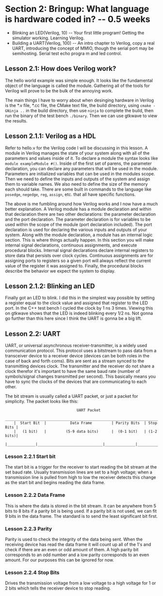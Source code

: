 # Section 2: Bringup: What language is hardware coded in? -- 0.5 weeks                                                                                                            
- Blinking an LED(Verilog, 10) -- Your first little program! Getting the simulator working. Learning Verilog.
- Building a UART(Verilog, 100) -- An intro chapter to Verilog, copy a real UART, introducing the concept of MMIO, though the serial port may be semihosting. Serial test echo progra
m and led control.

## Lesson 2.1: How does Verilog work?


The hello world example was simple enough.  It looks like the fundamental object of the language is called the module.  Gathering all of the tools for Verilog will prove to be the bulk of the annoying work.  

The main things I have to worry about when desinging hardware in Verilog is the *.v file, *.cc file, the CMake text file, the build directory, using `cmake -GNinja ..` in the build directory, then use `ninja` to complete the build, then run the binary of the test bench `./binary`.  Then we can use gtkwave to view the results.  


## Lesson 2.1.1: Verilog as a HDL

Refer to hello.v for the Verilog code I will be discussing in this lesson.  A module in Verilog manages the state of your system along with all of the parameters and values inside of it.  To declare a module the syntax looks like `module exampleModule #()`.  Inside of the first set of parens, the parameter declaration, you can declare any parameters that will be used in the module.  Parameters are initialized variables that can be used in the modules scope.  Then we need to define the inputs and outputs of the system and assign them to variable names.  We also need to define the size of the memory each should take.   There are some built in commands to the language like `posedge`, `negedge`, `reg`, `assign`, etc. that all have specific functions.

The above is me fumbling around how Verilog works and I now have a much better explanation.  A Verilog module has a module declaration and within that declaration there are two other declarations: the parameter declaration and the port declaration.  The parameter declaration is for variables to be used within the scope of the module (port declaration included).  The port declaration is used for declaring the various inputs and outputs of your system.  Along with the module declaration, a module has an internal logic section.  This is where things actually happen.  In this section you will make internal signal declarations, continuous assignments, and execute procedural blocks.  Internal signal declarations declare internal registers to store data that persists over clock cycles.  Continuous assignments are for assigning ports to registers so a given port will always reflect the current value of the register it was assigned to.  Finally, the procedural blocks describe the behavior we expect the system to display.  

## Lesson 2.1.2: Blinking an LED

Finally got an LED to blink.  I did this in the simplest way possible by setting a register equal to the clock value and assigned that register to the LED port.  In the C++ test bench I cycled the clock by 1 ns 3 times.  Viewing this on gtkwave shows that the LED is indeed blinking every 1/2 ns.  Not gonna go further than this here since I think the UART is gonna be a big lift.  


## Lesson 2.2: UART

UART, or universal asynchronous receiver-transmitter, is a widely used communication protocol.  This protocol uses a bitstream to pass data from a transceiver device to a receiver device (devices can be both roles in the case of back and forth coms).  Bits are sent as a stream synced to the transmitting devices clock.  The transmitter and the receiver do not share a clock therefor it's important to have the same baud rate (number of symbols/signal changes transmitted per second).  This basically means you have to sync the clocks of the devices that are communicating to each other.  

The bit stream is usually called a UART packet, or just a packet for simplicity.  The packet looks like this:

                                     UART Packet
         _______________________________________________________________________
        |  Start Bit  |           Data Frame         | Parity Bits  | Stop Bits |
        |   (1 bit)   |         (5-9 data bits)      |  (0-1 bit)   | (1-2 bits)|
        |_____________|______________________________|______________|___________|

### Lesson 2.2.1 Start bit
The start bit is a trigger for the receiver to start reading the bit stream at the set baud rate.  Usually transmission lines are set to a high voltage; when a transmission line is pulled from high to low the receiver detects this change as the start bit and begins reading the data frame.

### Lesson 2.2.2 Data Frame

This is where the data is stored in the bit stream.  It can be anywhere from 5 bits to 8 bits if a parity bit is being used.  If a parity bit is not used, we can fit 9 bits in the data frame.  The standard is to send the least significant bit first.  

### Lesson 2.2.3 Parity

Parity is used to check the integrity of the data being sent.  When the receiving device has read the data frame it will count up all of the 1's and check if there are an even or odd amount of them.  A high parity bit corresponds to an odd number and a low parity corresponds to an even amount.  For our purposes this can be ignored for now.  

### Lesson 2.2.4 Stop Bits

Drives the transmission voltage from a low voltage to a high voltage for 1 or 2 bits which tells the receiver device to stop reading.  


